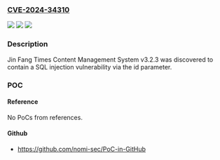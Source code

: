 ### [CVE-2024-34310](https://cve.mitre.org/cgi-bin/cvename.cgi?name=CVE-2024-34310)
![](https://img.shields.io/static/v1?label=Product&message=n%2Fa&color=blue)
![](https://img.shields.io/static/v1?label=Version&message=n%2Fa&color=blue)
![](https://img.shields.io/static/v1?label=Vulnerability&message=n%2Fa&color=brighgreen)

### Description

Jin Fang Times Content Management System v3.2.3 was discovered to contain a SQL injection vulnerability via the id parameter.

### POC

#### Reference
No PoCs from references.

#### Github
- https://github.com/nomi-sec/PoC-in-GitHub

